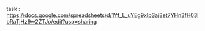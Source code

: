 task : https://docs.google.com/spreadsheets/d/1Yf_L_uYEg9xIpSaj8et7YHn3fH03lbRaTjHz9w2ZTJo/edit?usp=sharing

